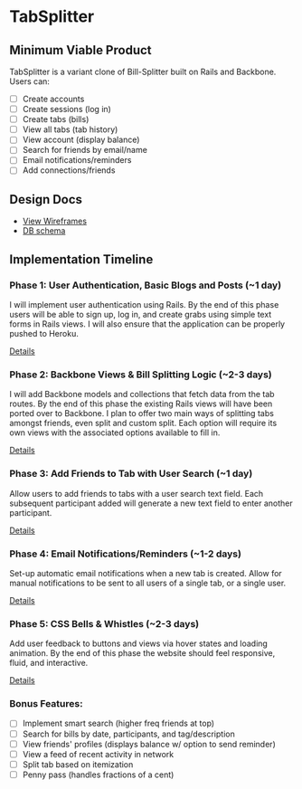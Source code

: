 # TabSplitter

<!-- [Heroku link][heroku] -->

<!-- [heroku]: http://flux-capacitr.herokuapp.com -->

## Minimum Viable Product
TabSplitter is a variant clone of Bill-Splitter built on Rails and Backbone. Users can:

- [ ] Create accounts
- [ ] Create sessions (log in)
- [ ] Create tabs (bills)
- [ ] View all tabs (tab history)
- [ ] View account (display balance)
- [ ] Search for friends by email/name
- [ ] Email notifications/reminders
- [ ] Add connections/friends

## Design Docs
* [View Wireframes][views]
* [DB schema][schema]

[views]: ./docs/views.md
[schema]: ./docs/schema.md

## Implementation Timeline

### Phase 1: User Authentication, Basic Blogs and Posts (~1 day)
I will implement user authentication using Rails. By the end of this phase users will be able to sign up, log in, and create grabs using simple text forms in Rails views. I will also ensure that the application can be properly pushed to Heroku.

[Details][phase-one]

### Phase 2: Backbone Views & Bill Splitting Logic (~2-3 days)
I will add Backbone models and collections that fetch data from the tab routes. By the end of this phase the existing Rails views will have been ported over to Backbone. I plan to offer two main ways of splitting tabs amongst friends, even split and custom split. Each option will require its own views with the associated options available to fill in.

[Details][phase-two]

### Phase 3: Add Friends to Tab with User Search (~1 day)
Allow users to add friends to tabs with a user search text field. Each subsequent participant added will generate a new text field to enter another participant.

[Details][phase-three]

### Phase 4: Email Notifications/Reminders (~1-2 days)
Set-up automatic email notifications when a new tab is created. Allow for manual notifications to be sent to all users of a single tab, or a single user.

[Details][phase-four]

### Phase 5: CSS Bells & Whistles (~2-3 days)
Add user feedback to buttons and views via hover states and loading animation. By the end of this phase the website should feel responsive, fluid, and interactive.

[Details][phase-five]

### Bonus Features:
- [ ] Implement smart search (higher freq friends at top)
- [ ] Search for bills by date, participants, and tag/description
- [ ] View friends' profiles (displays balance w/ option to send reminder)
- [ ] View a feed of recent activity in network
- [ ] Split tab based on itemization
- [ ] Penny pass (handles fractions of a cent)

[phase-one]: ./docs/phases/phase1.md
[phase-two]: ./docs/phases/phase2.md
[phase-three]: ./docs/phases/phase3.md
[phase-four]: ./docs/phases/phase4.md
[phase-five]: ./docs/phases/phase5.md
